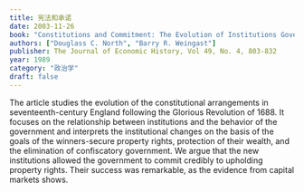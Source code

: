 ```yaml
---
title: 宪法和承诺
date: 2003-11-26
book: "Constitutions and Commitment: The Evolution of Institutions Governing Public Choice in Seventeenth-Century England"
authors: ["Douglass C. North", "Barry R. Weingast"]
publisher: The Journal of Economic History, Vol 49, No. 4, 803-832
year: 1989
category: "政治学"
draft: false
---
```


The article studies the evolution of the constitutional arrangements in seventeenth-century England following the Glorious Revolution of 1688. It focuses on the relationship between institutions and the behavior of the government and interprets the institutional changes on the basis of the goals of the winners-secure property rights, protection of their wealth, and the elimination of confiscatory government. We argue that the new institutions allowed the government to commit credibly to upholding property rights. Their success was remarkable, as the evidence from capital markets shows.